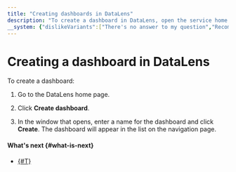 ```yaml
---
title: "Creating dashboards in DataLens"
description: "To create a dashboard in DataLens, open the service home page and click Create dashboard. In the window that opens, enter a name for the dashboard. The dashboard will appear in the list on the navigation page."
__system: {"dislikeVariants":["There's no answer to my question","Recommendations aren't helpful","Content does not match the title","Other"]}
---
```


# Creating a dashboard in DataLens

To create a dashboard:



1. Go to the DataLens home page.
1. Click **Create dashboard**.




1. In the window that opens, enter a name for the dashboard and click **Create**. The dashboard will appear in the list on the navigation page.

#### What's next {#what-is-next}
- [{#T}](add-chart.md)